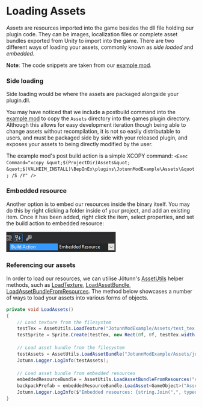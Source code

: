 ﻿# Loading Assets

_Assets_ are resources imported into the game besides the dll file holding our plugin code. They can be images, localization files or complete asset bundles exported from Unity to import into the game. There are two different ways of loading your assets, commonly known as _side loaded_ and _embedded_.

**Note**: The code snippets are taken from our [example mod](https://github.com/Valheim-Modding/JotunnModExample).

### Side loading

Side loading would be where the assets are packaged alongside your plugin.dll. 

You may have noticed that we include a postbuild command into the [example mod](https://github.com/Valheim-Modding/JotunnModExample) to copy the `Assets` directory into the games plugin directory. Although this allows for easy development iteration though being able to change assets without recompilation, it is not so easily distributable to users, and must be packaged side by side with your released plugin, and exposes your assets to being directly modified by the user.

The example mod's post build action is a simple XCOPY command: `<Exec Command="xcopy &quot;$(ProjectDir)Assets&quot; &quot;$(VALHEIM_INSTALL)\BepInEx\plugins\JotunnModExample\Assets\&quot; /S /Y" />`

### Embedded resource

Another option is to embed our resources inside the binary itself. You may do this by right clicking a folder inside of your project, and add an existing item. Once it has been added, right click the item, select properties, and set the build action to embedded resource:

![Assets.Embedded Resource](../images/data/Assets.EmbeddedResource.png)


### Referencing our assets

In order to load our resources, we can utilise Jötunn's [AssetUtils](xref:Jotunn.Utils.AssetUtils) helper methods, such as [LoadTexture](xref:Jotunn.Utils.AssetUtils.LoadTexture(System.String,System.Boolean)), [LoadAssetBundle](xref:Jotunn.Utils.AssetUtils.LoadAssetBundle(System.String)), [LoadAssetBundleFromResources](xref:Jotunn.Utils.AssetUtils.LoadAssetBundleFromResources(System.String,System.Reflection.Assembly)). The method below showcases a number of ways to load your assets into various forms of objects.

```cs
private void LoadAssets()
{
    // Load texture from the filesystem
    testTex = AssetUtils.LoadTexture("JotunnModExample/Assets/test_tex.jpg");
    testSprite = Sprite.Create(testTex, new Rect(0f, 0f, testTex.width, testTex.height), Vector2.zero);

    // Load asset bundle from the filesystem
    testAssets = AssetUtils.LoadAssetBundle("JotunnModExample/Assets/jotunnlibtest");
    Jotunn.Logger.LogInfo(testAssets);

    // Load asset bundle from embedded resources
    embeddedResourceBundle = AssetUtils.LoadAssetBundleFromResources("eviesbackpacks", typeof(JotunnModExample).Assembly);
    backpackPrefab = embeddedResourceBundle.LoadAsset<GameObject>("Assets/Evie/CapeSilverBackpack.prefab");
    Jotunn.Logger.LogInfo($"Embedded resources: {string.Join(",", typeof(JotunnModExample).Assembly.GetManifestResourceNames())}");
}
```